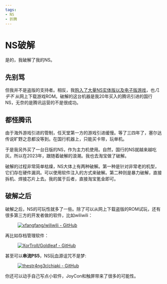 ```yaml
---
tags:
- NS
- 折腾
---
```


# NS破解

是的，我破解了我的NS。

## 先别骂
但我并不是盗版的支持者。相反，我[购入了大量NS实体版以及电子版游戏](../../../About/devices#nsps)，也*几乎不* 从网上下载游戏ROM。破解的这台机器是我20年买入的腾讯引进的国行NS，无奈的是腾讯运营的不是很成功。

## 都怪腾讯
由于海外游戏引进的管制，任天堂第一方的游戏引进缓慢。等了三四年了，塞尔达传说旷野之息都没等到。在国行机器上，只能买卡带，玩单机。

于是我另外买了一台日版的NS，作为主力机使用。自然，国行的NS就越来越吃灰。所以在2023年，跟随着破解的浪潮。我也去淘宝做了破解。

破解的过程非常简单枯燥，NS大体上有两种破解。第一种是针对非常老的机型，它们存在硬件漏洞。可以使用软件注入的方式来破解。第二种则是暴力破解，直接拆机、焊接芯片上去。我的属于后者，直接淘宝氪金即可。

## 破解之后

破解之后，NS的可玩性就多了一些。除了可以从网上下载盗版的ROM试玩，还有很多第三方的开发者做的软件，比如wiliwili：

<figure markdown>

[![xfangfang/wiliwili - GitHub](https://gh-card.dev/repos/xfangfang/wiliwili.svg?fullname=)](https://github.com/xfangfang/wiliwili)

</figure>

再比如存档管理软件：

<figure markdown>

[![XorTroll/Goldleaf - GitHub](https://gh-card.dev/repos/XorTroll/Goldleaf.svg?fullname=)](https://github.com/XorTroll/Goldleaf)

</figure>

甚至可以**串流PS5**，NS玩血源诅咒不是梦:

<figure markdown>

[![thestr4ng3r/chiaki - GitHub](https://gh-card.dev/repos/thestr4ng3r/chiaki.svg?fullname=)](https://github.com/thestr4ng3r/chiaki)

</figure>

你还可以动手自己写点小软件，JoyCon和触屏带来了很多的可能性。

